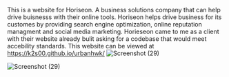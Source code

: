 This is a website for Horiseon. A business solutions company that can help drive buisnesss with their online tools. 
Horiseon helps drive business for its customes by providing search engine optimization, online reputation managment and social media marketing. Horieseon came to me as a client with their website already bulit asking for a codebase that would meet accebility standards. This website can be viewed at https://k2s00.github.io/urbanhwk/
![Screenshot (29)](https://user-images.githubusercontent.com/89046665/136678385-73bc6ab6-ec02-455b-bc93-0c6184dc7856.png)


![Screenshot (29)](https://user-images.githubusercontent.com/89046665/136678750-35409656-d381-48ed-9888-262080cfdf43.png)
